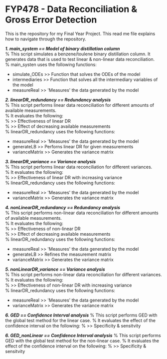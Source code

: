 # FYP478 - Data Reconciliation & Gross Error Detection
This is the repository for my Final Year Project. This read me file explains how to navigate through the repository.

***1. main_system == Model of binary distillation column***  
% This script simulates a benzene/toulene binary distillation column. It generates data that is used to test linear & non-linear data reconciliation.  
% main_systen uses the following functions:
- simulate_ODEs  >> Function that solves the ODEs of the model
- intermediaries >> Function that solves all the intermediary variables of the model
- measureReal    >> 'Measures' the data generated by the model

***2. linearDR_redundancy == Redundancy analysis***  
% This script performs linear data reconciliation for different amounts of available measurements.  
% It evaluates the following:  
% >> Effectiveness of linear DR  
% >> Effect of decreasing available measurements  
% linearDR_redundancy uses the following functions:
- measureReal    >> 'Measures' the data generated by the model
- generateLB     >> Perforns linear DR for given measurements
- varianceMatrix >> Generates the variance matrix

***3. linearDR_variance == Variance analysis***  
% This script performs linear data reconciliation for different variances.  
% It evaluates the following:  
% >> Effectiveness of linear DR with increasing variance  
% linearDR_redundancy uses the following functions:  
- measureReal    >> 'Measures' the data generated by the model
- varianceMatrix >> Generates the variance matrix

***4. nonLinearDR_redundancy == Redundancy analysis***  
% This script performs non-linear data reconciliation for different amounts of available measurements.  
% It evaluates the following:   
% >> Effectiveness of non-linear DR  
% >> Effect of decreasing available measurements  
% linearDR_redundancy uses the following functions:
- measureReal    >> 'Measures' the data generated by the model
- generateLB     >> Refines the measurement matrix
- varianceMatrix >> Generates the variance matrix

***5. nonLinearDR_variance == Variance analysis***  
% This script performs non-linear data reconciliation for different variances.  
% It evaluates the following:  
% >> Effectiveness of non-linear DR with increasing variance  
% linearDR_redundancy uses the following functions:  
- measureReal    >> 'Measures' the data generated by the model
- varianceMatrix >> Generates the variance matrix

***6. GED == Confidence Interval analysis***
% This script performs GED with the global test method for the linear case.
% It evaluates the effect of the confidence interval on the following:
% >> Specificity & sensitvity

***6. GED_nonLinear == Confidence Interval analysis***
% This script performs GED with the global test method for the non-linear case.
% It evaluates the effect of the confidence interval on the following:
% >> Specificity & sensitvity
